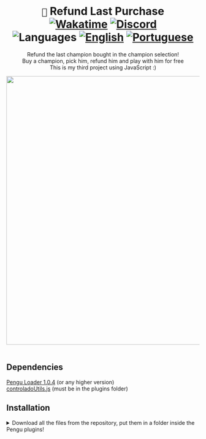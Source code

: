 <div align="center">

# `🐧` Refund Last Purchase <br> [![Wakatime](https://wakatime.com/badge/github/controlado/refund-last-purchase.svg)](https://wakatime.com/@programador/projects/mllzfbmkas) [![Discord](https://img.shields.io/badge/Discord-%235865F2.svg?style=flat&logo=discord&logoColor=white&color=blue)](https://discordapp.com/users/854886148455399436) <br> ![Languages](https://img.shields.io/badge/Documentation-gray) [![English](https://img.shields.io/badge/-English-blue)](README.md) [![Portuguese](https://img.shields.io/badge/-Português%20Brasileiro-blue)](README.br.md)

Refund the last champion bought in the champion selection! <br>
Buy a champion, pick him, refund him and play with him for free <br>
This is my third project using JavaScript :)

<img src="https://github.com/controlado/refund-last-purchase/assets/71716568/18d0b945-6207-4fe9-a1a1-39a18f97786f" width="700" />

</div>
<br>

## Dependencies

[Pengu Loader 1.0.4](https://github.com/PenguLoader/PenguLoader) (or any higher version) <br>
[controladoUtils.js](https://github.com/controlado/pengu-plugins/blob/master/controladoUtils.js) (must be in the plugins folder)

## Installation

<details>
  <summary> Download all the files from the repository, put them in a folder inside the Pengu plugins! </summary>
  <img src="https://github.com/controlado/auto-champion-select/assets/71716568/393d69bf-1af9-4f43-8d8a-07f6f32df118" width="750" />
</details>
